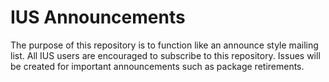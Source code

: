 # IUS Announcements

The purpose of this repository is to function like an announce style mailing
list.  All IUS users are encouraged to subscribe to this repository.  Issues
will be created for important announcements such as package retirements.

